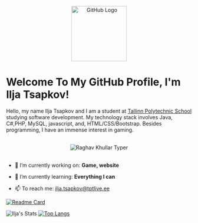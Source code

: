 <div align="center">
<img src="https://github.com/raghavk16/raghavk16/blob/master/octo.gif" alt="GitHub Logo" width="150" height="150" />
</div>

# Welcome To My GitHub Profile, I'm Ilja Tsapkov!
Hello, my name Ilja Tsapkov and I am a student at [Tallinn Polytechnic School](https://www.tptlive.ee/) studying software development. My technology stack involves Java, C#,PHP, MySQL, javascript, and, HTML/CSS/Bootstrap. Besides programming, I have an immense interest in gaming.

<br/>
<div align="center">
<img src="http://pa1.narvii.com/7525/4bae528f77b9477081d4d606cac5f3a652cac7e4r1-220-220_00.gif" alt="Raghav Khullar Typer" />
</div>
<br/>


- 🔭 I’m currently working on: **Game, website**

- 🌱 I’m currently learning: **Everything I can**

- 📫 To reach me: ilja.tsapkov@tptlive.ee

[![Readme Card](https://github-readme-stats.vercel.app/api/pin/?username=anuraghazra&repo=github-readme-stats)](https://github.com/anuraghazra/github-readme-stats)

![Ilja's Stats](https://github-readme-stats.vercel.app/api?username=IljaTsapkov&show_icons=true&theme=radical) [![Top Langs](https://github-readme-stats.vercel.app/api/top-langs/?username=IljaTsapkov&langs_count=8&theme=radical)](https://github.com/anuraghazra/github-readme-stats)
<br/>
